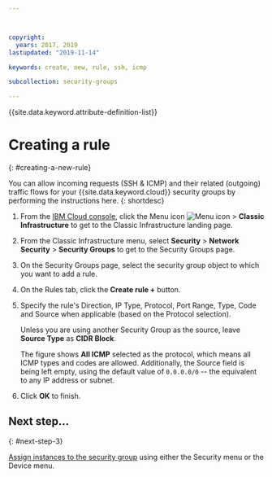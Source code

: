 ```yaml
---



copyright:
  years: 2017, 2019
lastupdated: "2019-11-14"

keywords: create, new, rule, ssh, icmp

subcollection: security-groups

---
```


{{site.data.keyword.attribute-definition-list}}

# Creating a rule
{: #creating-a-new-rule}

You can allow incoming requests (SSH & ICMP) and their related (outgoing) traffic flows for your {{site.data.keyword.cloud}} security groups by performing the instructions here.
{: shortdesc}

1. From the [IBM Cloud console](https://cloud.ibm.com/), click the Menu icon ![Menu icon](../../icons/icon_hamburger.svg) > **Classic Infrastructure** to get to the Classic Infrastructure landing page.
1. From the Classic Infrastructure menu, select **Security** >  **Network Security** > **Security Groups** to get to the Security Groups page.
1. On the Security Groups page, select the security group object to which you want to add a rule.
1. On the Rules tab, click the **Create rule +** button.
1. Specify the rule's Direction, IP Type, Protocol, Port Range, Type, Code and Source when applicable (based on the Protocol selection).

   Unless you are using another Security Group as the source, leave **Source Type** as **CIDR Block**.

   The figure shows **All ICMP** selected as the protocol, which means all ICMP types and codes are allowed. Additionally, the Source field is being left empty, using the default value of `0.0.0.0/0` -- the equivalent to any IP address or subnet.

1. Click **OK** to finish.

## Next step...
{: #next-step-3}

[Assign instances to the security group](/docs/security-groups?topic=security-groups-assigning-instances-to-the-security-group) using either the Security menu or the Device menu.

